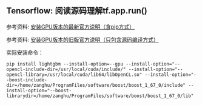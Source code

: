 ## Tensorflow: 阅读源码理解tf.app.run()

参考资料: [安装GPU版本的最新官方说明（含pip方式）](https://github.com/Microsoft/LightGBM/tree/master/python-package#build-gpu-version)


参考资料: [安装GPU版本的旧版官方说明（只包含源码编译方式）](https://lightgbm.readthedocs.io/en/latest/GPU-Tutorial.html#lightgbm-gpu-tutorial)

实际安装命令：

```shell
pip install lightgbm --install-option=--gpu --install-option="--opencl-include-dir=/usr/local/cuda/include/" --install-option="--opencl-library=/usr/local/cuda/lib64/libOpenCL.so" --install-option="--boost-include-dir=/home/zanghu/ProgramFiles/software/boost/boost_1_67_0/include" --install-option="--boost-librarydir=/home/zanghu/ProgramFiles/software/boost/boost_1_67_0/lib"
```

